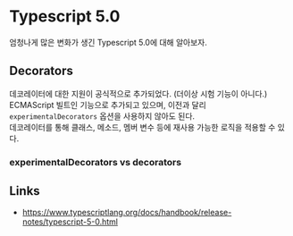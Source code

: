 # Typescript 5.0

엄청나게 많은 변화가 생긴 Typescript 5.0에 대해 알아보자.

## Decorators

데코레이터에 대한 지원이 공식적으로 추가되었다. (더이상 시험 기능이 아니다.)\
ECMAScript 빌트인 기능으로 추가되고 있으며, 이전과 달리 `experimentalDecorators` 옵션을 사용하지 않아도 된다.\
데코레이터를 통해 클래스, 메소드, 멤버 변수 등에 재사용 가능한 로직을 적용할 수 있다.

### experimentalDecorators vs decorators

## Links

- <https://www.typescriptlang.org/docs/handbook/release-notes/typescript-5-0.html>
